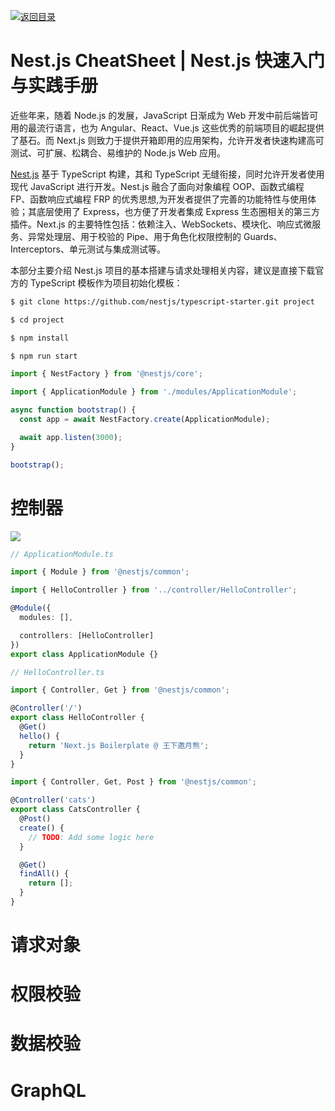 [![返回目录](https://i.postimg.cc/JzFTMvjF/image.png)](https://github.com/wx-chevalier/Awesome-CheatSheets)

# Nest.js CheatSheet | Nest.js 快速入门与实践手册

近些年来，随着 Node.js 的发展，JavaScript 日渐成为 Web 开发中前后端皆可用的最流行语言，也为 Angular、React、Vue.js 这些优秀的前端项目的崛起提供了基石。而 Next.js 则致力于提供开箱即用的应用架构，允许开发者快速构建高可测试、可扩展、松耦合、易维护的 Node.js Web 应用。

[Nest.js](https://docs.nestjs.com/) 基于 TypeScript 构建，其和 TypeScript 无缝衔接，同时允许开发者使用现代 JavaScript 进行开发。Nest.js 融合了面向对象编程 OOP、函数式编程 FP、函数响应式编程 FRP 的优秀思想,为开发者提供了完善的功能特性与使用体验；其底层使用了 Express，也方便了开发者集成 Express 生态圈相关的第三方插件。Next.js 的主要特性包括：依赖注入、WebSockets、模块化、响应式微服务、异常处理层、用于校验的 Pipe、用于角色化权限控制的 Guards、Interceptors、单元测试与集成测试等。

本部分主要介绍 Nest.js 项目的基本搭建与请求处理相关内容，建议是直接下载官方的 TypeScript 模板作为项目初始化模板：

```sh
$ git clone https://github.com/nestjs/typescript-starter.git project

$ cd project

$ npm install

$ npm run start
```

```ts
import { NestFactory } from '@nestjs/core';

import { ApplicationModule } from './modules/ApplicationModule';

async function bootstrap() {
  const app = await NestFactory.create(ApplicationModule);

  await app.listen(3000);
}

bootstrap();
```

# 控制器

![](https://docs.nestjs.com/assets/Controllers_1.png)

```ts
// ApplicationModule.ts

import { Module } from '@nestjs/common';

import { HelloController } from '../controller/HelloController';

@Module({
  modules: [],

  controllers: [HelloController]
})
export class ApplicationModule {}
```

```ts
// HelloController.ts

import { Controller, Get } from '@nestjs/common';

@Controller('/')
export class HelloController {
  @Get()
  hello() {
    return 'Next.js Boilerplate @ 王下邀月熊';
  }
}
```

```ts
import { Controller, Get, Post } from '@nestjs/common';

@Controller('cats')
export class CatsController {
  @Post()
  create() {
    // TODO: Add some logic here
  }

  @Get()
  findAll() {
    return [];
  }
}
```

# 请求对象

# 权限校验

# 数据校验

# GraphQL
